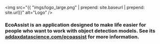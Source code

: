 <html>
  <head>
    <meta name="google-site-verification" content="Fa9AuK39hAqDGEC7hr32UtxcVsVJ-qLHsZ34C2brsd0" />
  </head>
<!-- Google tag (gtag.js) -->
<script async src="https://www.googletagmanager.com/gtag/js?id=G-580MY93687"></script>
<script>
  window.dataLayer = window.dataLayer || [];
  function gtag(){dataLayer.push(arguments);}
  gtag('js', new Date());

  gtag('config', 'G-580MY93687');
</script>
</html>

<img src="{{ "imgs/logo_large.png" | prepend: site.baseurl | prepend: site.url}}" alt="Logo" />

### EcoAssist is an application designed to make life easier for people who want to work with object detection models. See its [addaxdatascience.com/ecoassist](https://addaxdatascience.com/ecoassist/) for more information.
